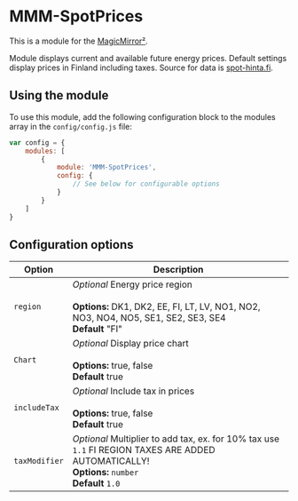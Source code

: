 # MMM-SpotPrices

This is a module for the [MagicMirror²](https://github.com/MichMich/MagicMirror/).

Module displays current and available future energy prices.
Default settings display prices in Finland including taxes.
Source for data is [spot-hinta.fi](https://spot-hinta.fi/).

## Using the module

To use this module, add the following configuration block to the modules array in the `config/config.js` file:
```js
var config = {
    modules: [
        {
            module: 'MMM-SpotPrices',
            config: {
                // See below for configurable options
            }
        }
    ]
}
```

## Configuration options

| Option           | Description
|----------------- |-----------
| `region`         | *Optional*  Energy price region <br><br>**Options:** DK1, DK2, EE, FI, LT, LV, NO1, NO2, NO3, NO4, NO5, SE1, SE2, SE3, SE4 <br>**Default** "FI"
| `Chart`          | *Optional*  Display price chart <br><br>**Options:** true, false <br>**Default** true
| `includeTax`     | *Optional*  Include tax in prices <br><br>**Options:** true, false <br>**Default** true
| `taxModifier`    | *Optional*  Multiplier to add tax, ex. for 10% tax use `1.1` FI REGION TAXES ARE ADDED AUTOMATICALLY! <br>**Options:** `number` <br>**Default** `1.0`
